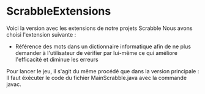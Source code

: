 # ScrabbleExtensions

Voici la version avec les extensions de notre projets Scrabble
Nous avons choisi l'extension suivante : 

- Référence des mots dans un dictionnaire informatique afin de ne plus demander à l'utilisateur de vérifier par lui-même ce qui améliore l'efficacité et diminue les erreurs


Pour lancer le jeu, il s'agit du même procédé que dans la version principale : Il faut éxécuter le code du fichier MainScrabble.java avec la commande javac.
